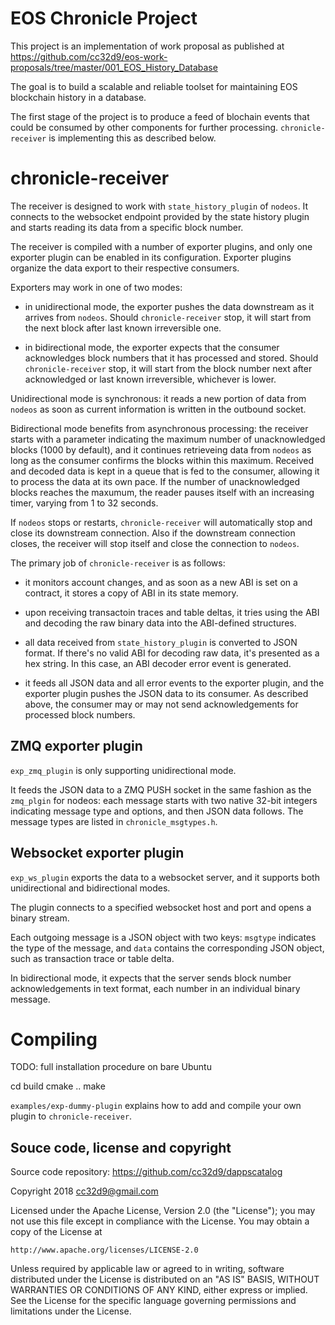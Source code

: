 # EOS Chronicle Project

This project is an implementation of work proposal as published at
https://github.com/cc32d9/eos-work-proposals/tree/master/001_EOS_History_Database

The goal is to build a scalable and reliable toolset for maintaining EOS
blockchain history in a database.

The first stage of the project is to produce a feed of blochain events
that could be consumed by other components for further
processing. `chronicle-receiver` is implementing this as described
below.


# chronicle-receiver

The receiver is designed to work with `state_history_plugin` of
`nodeos`. It connects to the websocket endpoint provided by
the state history plugin and starts reading its data from a specific
block number.

The receiver is compiled with a number of exporter plugins, and only one
exporter plugin can be enabled in its configuration. Exporter plugins
organize the data export to their respective consumers.

Exporters may work in one of two modes:

* in unidirectional mode, the exporter pushes the data downstream as it
  arrives from `nodeos`. Should `chronicle-receiver` stop, it will start
  from the next block after last known irreversible one.

* in bidirectional mode, the exporter expects that the consumer
  acknowledges block numbers that it has processed and stored. Should
  `chronicle-receiver` stop, it will start from the block number next
  after acknowledged or last known irreversible, whichever is lower.


Unidirectional mode is synchronous: it reads a new portion of data from
`nodeos` as soon as current information is written in the outbound
socket.

Bidirectional mode benefits from asynchronous processing: the receiver
starts with a parameter indicating the maximum number of unacknowledged
blocks (1000 by default), and it continues retrieveing data from
`nodeos` as long as the consumer confirms the blocks within this
maximum. Received and decoded data is kept in a queue that is fed to the
consumer, allowing it to process the data at its own pace. If the number
of unacknowledged blocks reaches the maxumum, the reader pauses itself
with an increasing timer, varying from 1 to 32 seconds.

If `nodeos` stops or restarts, `chronicle-receiver` will automatically
stop and close its downstream connection. Also if the downstream
connection closes, the receiver will stop itself and close the
connection to `nodeos`.

The primary job of `chronicle-receiver` is as follows:

* it monitors account changes, and as soon as a new ABI is set on a
  contract, it stores a copy of ABI in its state memory.

* upon receiving transactoin traces and table deltas, it tries using the
  ABI and decoding the raw binary data into the ABI-defined structures.

* all data received from `state_history_plugin` is converted to JSON
  format. If there's no valid ABI for decoding raw data, it's presented
  as a hex string. In this case, an ABI decoder error event is
  generated.

* it feeds all JSON data and all error events to the exporter plugin,
  and the exporter plugin pushes the JSON data to its consumer. As
  described above, the consumer may or may not send acknowledgements for
  processed block numbers.


## ZMQ exporter plugin

`exp_zmq_plugin` is only supporting unidirectional mode.

It feeds the JSON data to a ZMQ PUSH socket in the same fashion as the
`zmq_plgin` for nodeos: each message starts with two native 32-bit
integers indicating message type and options, and then JSON data
follows. The message types are listed in `chronicle_msgtypes.h`.


## Websocket exporter plugin

`exp_ws_plugin` exports the data to a websocket server, and it supports
both unidirectional and bidirectional modes.

The plugin connects to a specified websocket host and port and opens a
binary stream.

Each outgoing message is a JSON object with two keys: `msgtype`
indicates the type of the message, and `data` contains the corresponding
JSON object, such as transaction trace or table delta.

In bidirectional mode, it expects that the server sends block number
acknowledgements in text format, each number in an individual binary
message.


# Compiling

TODO: full installation procedure on bare Ubuntu

cd build
cmake ..
make


`examples/exp-dummy-plugin` explains how to add and compile your own plugin to `chronicle-receiver`.



## Souce code, license and copyright

Source code repository: https://github.com/cc32d9/dappscatalog

Copyright 2018 cc32d9@gmail.com

Licensed under the Apache License, Version 2.0 (the "License");
you may not use this file except in compliance with the License.
You may obtain a copy of the License at

    http://www.apache.org/licenses/LICENSE-2.0

Unless required by applicable law or agreed to in writing, software
distributed under the License is distributed on an "AS IS" BASIS,
WITHOUT WARRANTIES OR CONDITIONS OF ANY KIND, either express or implied.
See the License for the specific language governing permissions and
limitations under the License.
